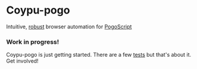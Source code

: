 # Coypu-pogo

Intuitive, [robust](http://github.com/featurist/coypu) browser automation for [PogoScript](http://github.com/featurist/pogoscript)

### Work in progress!

Coypu-pogo is just getting started. There are a few [tests](./test) but that's about it. Get involved!
